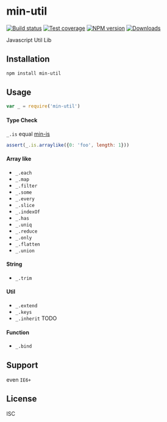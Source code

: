 min-util
===

[![Build status][travis-image]][travis-url]
[![Test coverage][coveralls-image]][coveralls-url]
[![NPM version][npm-image]][npm-url]
[![Downloads][downloads-image]][downloads-url]

Javascript Util Lib

Installation
---

```sh
npm install min-util
```

Usage
---

```js
var _ = require('min-util')
```

#### Type Check

`_.is` equal [min-is](https://github.com/chunpu/min-is)

```js
assert(_.is.arraylike({0: 'foo', length: 1}))
```

#### Array like

- `_.each`
- `_.map`
- `_.filter`
- `_.some`
- `_.every`
- `_.slice`
- `_.indexOf`
- `_.has`
- `_.uniq`
- `_.reduce`
- `_.only`
- `_.flatten`
- `_.union`


#### String

- `_.trim`


#### Util

- `_.extend`
- `_.keys`
- `_.inherit` TODO

#### Function

- `_.bind`


Support
---


even `IE6+`

License
---

ISC

[npm-image]: https://img.shields.io/npm/v/min-util.svg?style=flat-square
[npm-url]: https://npmjs.org/package/min-util
[travis-image]: https://img.shields.io/travis/chunpu/min-util.svg?style=flat-square
[travis-url]: https://travis-ci.org/chunpu/min-util
[coveralls-image]: https://img.shields.io/coveralls/chunpu/min-util.svg?style=flat-square
[coveralls-url]: https://coveralls.io/r/chunpu/min-util
[downloads-image]: http://img.shields.io/npm/dm/min-util.svg?style=flat-square
[downloads-url]: https://npmjs.org/package/min-util
